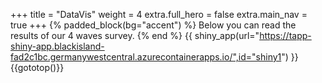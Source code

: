 +++
title = "DataVis"
weight = 4
extra.full_hero = false
extra.main_nav = true
+++
{% padded_block(bg="accent") %}
Below you can read the results of our 4 waves survey.
{% end %}
{{
shiny_app(url="https://tapp-shiny-app.blackisland-fad2c1bc.germanywestcentral.azurecontainerapps.io/",id="shiny1")
}}
{{gototop()}}
